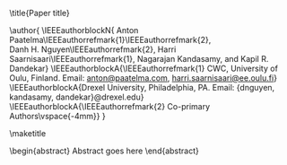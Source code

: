 <!-- Manual title and abstract, make sure to provide maketitle -->
\title{Paper title}

<!-- author names and affiliations -->
\author{
    \IEEEauthorblockN{
    Anton Paatelma\IEEEauthorrefmark{1}\IEEEauthorrefmark{2},  
    Danh H. Nguyen\IEEEauthorrefmark{2}, 
    Harri Saarnisaari\IEEEauthorrefmark{1}, Nagarajan Kandasamy, and Kapil R. Dandekar}
    \IEEEauthorblockA{\IEEEauthorrefmark{1} CWC, University of Oulu, Finland. Email: anton@paatelma.com, harri.saarnisaari@ee.oulu.fi} 
    \IEEEauthorblockA{Drexel University, Philadelphia, PA.
    Email: \{dnguyen, kandasamy, dandekar\}@drexel.edu}
    \IEEEauthorblockA{\IEEEauthorrefmark{2} Co-primary Authors\vspace{-4mm}} 
    }

\maketitle

\begin{abstract}
Abstract goes here
\end{abstract}
